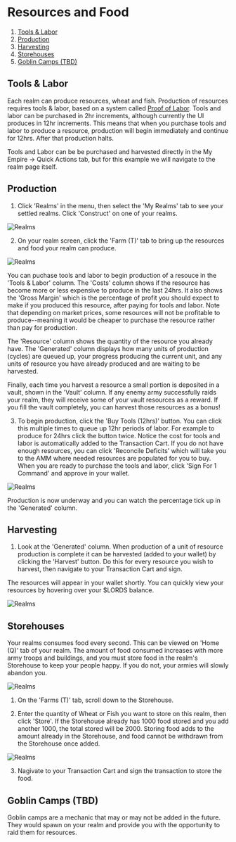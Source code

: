 # Resources and Food

1. [Tools & Labor](./resources#Tools-&-Labor)
2. [Production](./resources#Production)
3. [Harvesting](./resources#Harvesting)
4. [Storehouses](./resources#Storehouses)
5. [Goblin Camps (TBD)](./resources#Goblin-Camps-(TBD))


## Tools & Labor

Each realm can produce resources, wheat and fish. Production of resources requires tools & labor, based on a system called [Proof of Labor](https://medium.com/@bibliothecaDAO/introducing-proof-of-labor-to-realms-eternum-774cc1a86bc). Tools and labor can be purchased in 2hr increments, although currently the UI produces in 12hr increments. This means that when you purchase tools and labor to produce a resource, production will begin immediately and continue for 12hrs. After that production halts.

Tools and Labor can be be purchased and harvested directly in the My Empire -> Quick Actions tab, but for this example we will navigate to the realm page itself.


## Production

1. Click 'Realms' in the menu, then select the 'My Realms' tab to see your settled realms. Click 'Construct' on one of your realms.


![Realms](static/img/alpha/resources1.png)

2. On your realm screen, click the 'Farm (T)' tab to bring up the resources and food your realm can produce.

![Realms](static/img/alpha/resources2.png)

You can puchase tools and labor to begin production of a resouce in the 'Tools & Labor' column. The 'Costs' column shows if the resource has become more or less expensive to produce in the last 24hrs. It also shows the 'Gross Margin' which is the percentage of profit you should expect to make if you produced this resource, after paying for tools and labor. Note that depending on market prices, some resources will not be profitable to produce--meaning it would be cheaper to purchase the resource rather than pay for production.

The 'Resource' column shows the quantity of the resource you already have. The 'Generated' column displays how many units of production (cycles) are queued up, your progress producing the current unit, and any units of resource you have already produced and are waiting to be harvested.

Finally, each time you harvest a resource a small portion is deposited in a vault, shown in the 'Vault' column. If any enemy army successfully raids your realm, they will receive some of your vault resources as a reward. If you fill the vault completely, you can harvest those resources as a bonus!

3. To begin production, click the 'Buy Tools (12hrs)' button. You can click this multiple times to queue up 12hr periods of labor. For example to produce for 24hrs click the button twice. Notice the cost for tools and labor is automatically added to the Transaction Cart. If you do not have enough resources, you can click 'Reconcile Deficits' which will take you to the AMM where needed resources are populated for you to buy. When you are ready to purchase the tools and labor, click 'Sign For 1 Command' and approve in your wallet.

![Realms](static/img/alpha/resources3.png)

Production is now underway and you can watch the percentage tick up in the 'Generated' column.


## Harvesting

1. Look at the 'Generated' column. When production of a unit of resource production is complete it can be harvested (added to your wallet) by clicking the 'Harvest' button. Do this for every resource you wish to harvest, then navigate to your Transaction Cart and sign.



The resources will appear in your wallet shortly. You can quickly view your resources by hovering over your $LORDS balance.

![Realms](static/img/alpha/resources5.png)


## Storehouses

Your realms consumes food every second. This can be viewed on 'Home (Q)' tab of your realm. The amount of food consumed increases with more army troops and buildings, and you must store food in the realm's Storehouse to keep your people happy. If you do not, your armies will slowly abandon you.

![Realms](static/img/alpha/resources6.png)

1. On the 'Farms (T)' tab, scroll down to the Storehouse.

2. Enter the quantity of Wheat or Fish you want to store on this realm, then click 'Store'. If the Storehouse already has 1000 food stored and you add another 1000, the total stored will be 2000. Storing food adds to the amount already in the Storehouse, and food cannot be withdrawn from the Storehouse once added.

![Realms](static/img/alpha/resources7.png)

3. Nagivate to your Transaction Cart and sign the transaction to store the food.


## Goblin Camps (TBD)

Goblin camps are a mechanic that may or may not be added in the future. They would spawn on your realm and provide you with the opportunity to raid them for resources.
